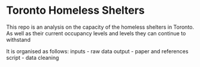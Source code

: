 # Toronto Homeless Shelters

This repo is an analysis on the capacity of the homeless shelters in Toronto. As well as their current occupancy levels and levels they can continue to withstand

It is organised as follows:
inputs - raw data
output - paper and references
script - data cleaning
